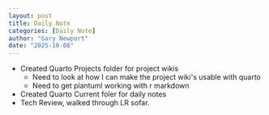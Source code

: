 ```yaml
---
layout: post
title: Daily Note
categories: [Daily Note]
author: "Gary Newport"
date: "2025-10-08"
---
```


- Created  Quarto Projects folder for project wikis
  - Need to look at how I can make the project wiki's usable with quarto
  - Need to get plantuml working with r markdown  
- Created Quarto Current foler for daily notes
- Tech Review, walked through LR sofar.
  